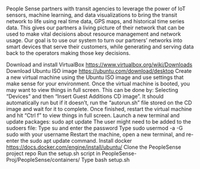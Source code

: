 

People Sense partners with transit agencies to leverage the power of IoT sensors, machine learning, and data visualizations to bring the transit network to life using real time data, GPS maps, and historical time series data.  This gives our partners a living picture of their network that can be used to make vital decisions about resource management and network usage. Our goal is to use our system to turn our partners’ networks into smart devices that serve their customers, while generating and serving data back to the operators making those key decisions.

Download and install VirtualBox https://www.virtualbox.org/wiki/Downloads
Download Ubuntu ISO image https://ubuntu.com/download/desktop
Create a new virtual machine using the Ubuntu ISO image and use settings that make sense for your environment.
Once the virtual machine is booted, you may want to view things in full screen. This can be done by:
Selecting “Devices” and then “Insert Guest Additions CD image”.
It should automatically run but if it doesn’t, run the “autorun.sh” file stored on the CD image and wait for it to complete.
Once finished, restart the virtual machine and hit “Ctrl f” to view things in full screen.
Launch a new terminal and update packages: sudo apt update
The user might need to be added to the sudoers file:
Type su and enter the password
Type sudo usermod -a -G sudo <username> with your username
Restart the machine, open a new terminal, and re-enter the sudo apt update command.
Install docker https://docs.docker.com/engine/install/ubuntu/
Clone the PeopleSense project repo
Run the setup.sh script in PeopleSense-Proj/PeopleSense/containers/
Type bash setup.sh

